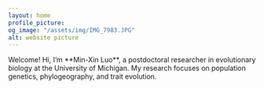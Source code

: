 ```yaml
---
layout: home
profile_picture:
og_image: "/assets/img/IMG_7983.JPG"
alt: website picture
---
```


<p>
  Welcome! 
  Hi, I’m **Min-Xin Luo**, a postdoctoral researcher in evolutionary biology at the University of Michigan.  
My research focuses on population genetics, phylogeography, and trait evolution.
</p>

<p>
  
</p>
